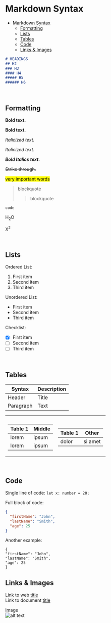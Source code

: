 # Markdown Syntax

- [Markdown Syntax](#markdown-syntax)
  - [Formatting](#formatting)
  - [Lists](#lists)
  - [Tables](#tables)
  - [Code](#code)
  - [Links & Images](#links--images)

``` md
# HEADINGS
## H2
### H3
#### H4
##### H5
###### H6
```

<br>

## Formatting

**Bold text.**

**Bold text.**

*Italicized text.*

*Italicized text.*

***Bold Italics text.***

~~Strike through.~~

<mark>very important words</mark>

> blockquote
>> blockquote

`code`

H<sub>2</sub>O

X<sup>2</sup>

<br>

## Lists

Ordered List:

1. First item
2. Second item
3. Third item

Unordered List:

- First item
- Second item
- Third item

Checklist:

- [x] First item
- [ ] Second item
- [ ] Third item

<br>

## Tables

| Syntax    | Description |
| --------- | ----------- |
| Header    | Title       |
| Paragraph | Text        |

<table>
<tr><th/><th/></tr>
<tr><td>

| Table 1 | Middle |
| ------- | ------ |
| lorem   | ipsum  |
| lorem   | ipsum  |

</td><td>

| Table 1 | Other   |
| ------- | ------- |
| dolor   | si amet |

</td></tr>
</table>

<br>

## Code

Single line of code: `let x: number = 20;`

Full block of code:

``` json
{
  "firstName": "John",
  "lastName": "Smith",
  "age": 25
}
```

Another example:

    {
    "firstName": "John",
    "lastName": "Smith",
    "age": 25
    }

## Links & Images

Link to web  [title](https://www.example.com) <br>
Link to document [title](#h1)

Image  <br>
![alt text](https://www.w3schools.com/tags/img_girl.jpg)
